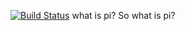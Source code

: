 [![Build Status](http://ec2-3-138-214-84.us-east-2.compute.amazonaws.com/buildStatus/icon?job=pi-pipeline)](http://ec2-3-138-214-84.us-east-2.compute.amazonaws.com/job/pi-pipeline/) 
what is pi?
So what is pi?
